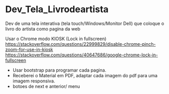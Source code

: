 # Dev_Tela_Livrodeartista

Dev de uma tela interativa (tela touch/Windows/Monitor Dell) que coloque o livro do artista como pagina da web

Usar o Chrome modo KIOSK (Lock in fullscreen)
https://stackoverflow.com/questions/22999829/disable-chrome-pinch-zoom-for-use-in-kiosk
https://stackoverflow.com/questions/40647686/google-chrome-lock-in-fullscreen

- Usar bootstrap para programar cada pagina.
- Receberei o Material em PDF, adaptar cada imagem do pdf para uma imagem responsiva.
- botoes de next e anterior/ menu




